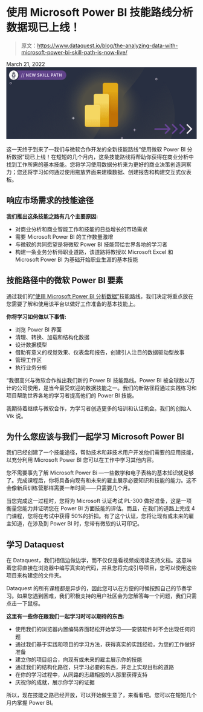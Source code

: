 # 使用 Microsoft Power BI 技能路线分析数据现已上线！

> 原文：<https://www.dataquest.io/blog/the-analyzing-data-with-microsoft-power-bi-skill-path-is-now-live/>

March 21, 2022![The Analyzing Data with Microsoft Power BI Skill Path Is Now Live!](img/fb0eea88d00b3ca03f510986c6e6c032.png)

这一天终于到来了—我们与微软合作开发的全新技能路线“使用微软 Power BI 分析数据”现已上线！在短短的几个月内，这条技能路线将帮助你获得在商业分析中找到工作所需的基本技能。您将学习使用数据分析来为更好的商业决策创造洞察力；您还将学习如何通过使用拖放界面来建模数据、创建报告和构建交互式仪表板。

## 响应市场需求的技能途径

**我们推出这条技能之路有几个主要原因:**

*   对商业分析和商业智能工作和技能的日益增长的市场需求
*   需要 Microsoft Power BI 的工作数量激增
*   与微软的共同愿望是将微软 Power BI 技能带给世界各地的学习者
*   构建一条业务分析师职业道路，该道路将教授以 Microsoft Excel 和 Microsoft Power BI 为基础开始职业生涯的基本技能

## 技能路径中的微软 Power BI 要素

通过我们的[“使用 Microsoft Power BI 分析数据”](https://www.dataquest.io/path/analyzing-data-with-microsoft-power-bi-skill-path/)技能路线，我们决定将重点放在您需要了解和使用该平台以做好工作准备的基本技能上。

**你将学习如何做以下事情:**

*   浏览 Power BI 界面
*   清理、转换、加载和结构化数据
*   设计数据模型
*   借助有意义的视觉效果、仪表盘和报告，创建引人注目的数据驱动型故事
*   管理工作区
*   执行业务分析

“我很高兴与微软合作推出我们新的 Power BI 技能路线。Power BI 被全球数以万计的公司使用，是当今最受欢迎的数据技能之一。我们的新路径将通过实践练习和项目帮助世界各地的学习者提高他们的 Power BI 技能。

我期待着继续与微软合作，为学习者创造更多的培训和认证机会。我们的创始人 Vik 说。

## 为什么您应该与我们一起学习 Microsoft Power BI

我们已经创建了一个技能途径，帮助技术和非技术用户开发他们需要的应用技能，以充分利用 Microsoft Power BI 您可以在工作中学习其他内容。

您不需要事先了解 Microsoft Power Bi —一些数学和电子表格的基本知识就足够了。完成课程后，你将具备向现有和未来的雇主展示必要知识和技能的能力。这不会像新兵训练营那样需要一年时间——只需要几个月。

当您完成这一过程时，您将为 Microsoft 认证考试 PL-300 做好准备，这是一项衡量您能力并证明您在 Power BI 方面技能的评估。而且，在我们的道路上完成 4 门课程，您将在考试中获得 50%的折扣。有了这个认证，您将让现有或未来的雇主知道，在涉及到 Power BI 时，您带有微软的认可印记。

## 学习 Dataquest

在 Dataquest，我们相信边做边学，而不仅仅是看视频或阅读支持文档。这意味着您将直接在浏览器中编写真实的代码，并且您将完成引导项目，您可以使用这些项目来构建您的文件夹。

Dataquest 的所有课程都是异步的，因此您可以在方便的时候按照自己的节奏学习。如果您遇到困难，我们积极支持的用户社区会为您解答每一个问题，我们只需点击一下鼠标。

**这里有一些你在跟我们一起学习时可以期待的东西:**

*   使用我们的浏览器内置编码界面轻松开始学习——安装软件时不会出现任何问题
*   通过我们基于实践和项目的学习方法，获得真实的实践经验，为您的工作做好准备
*   建立你的项目组合，向现有或未来的雇主展示你的技能
*   通过我们的结构化路径，只学习必要的东西，并走上实现目标的道路
*   在你的学习过程中，从同路的志趣相投的人那里获得支持
*   庆祝你的成就，展示你学习的证据

所以，现在技能之路已经开放，可以开始做生意了，来看看吧。您可以在短短几个月内掌握 Power BI。